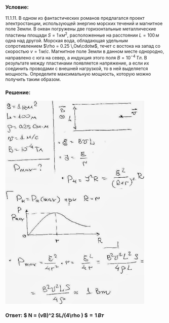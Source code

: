###  Условие: 

$11.1.11.$ В одном из фантастических романов предлагался проект электростанции, использующей энергию морских течений и магнитное поле Земли. В океан погружены две горизонтальные металлические пластины площади $S = 1 \,км^2,$ расположенные на расстоянии $L = 100 \,м$ одна над другой. Морская вода, обладающая удельным сопротивлением $\rho = 0.25 \,Ом\cdotм$, течет с востока на запад со скоростью $v = 1 \,м/с$. Магнитное поле Земли в данном месте однородно, направлено с юга на север, а индукция этого поля $B = 10^{−4} \,Тл$. В результате между пластинами появляется напряжение, а если их соединить проводами с внешней нагрузкой, то в ней выделяется мощность. Определите максимальную мощность, которую можно получить таким образом. 

###  Решение: 

![|439x640, 67%](../../img/11.1.11/01.JPG) 

###  Ответ: $ N = (vB)^2 SL/(4\rho ) $$= 1 \,Вт$ 
